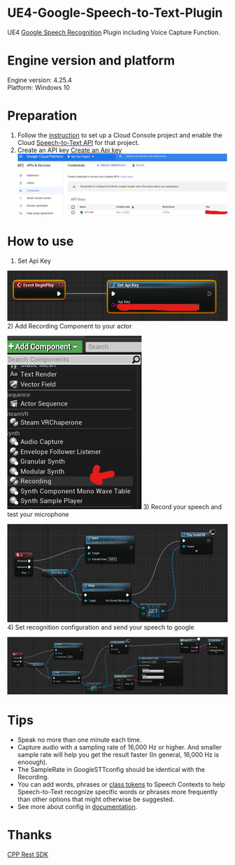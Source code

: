 # UE4-Google-Speech-to-Text-Plugin
UE4 [Google Speech Recognition](https://cloud.google.com/speech-to-text/) Plugin including Voice Capture Function.
# Engine version and platform
Engine version: 4.25.4  
Platform: Windows 10
# Preparation
1) Follow the [instruction](https://cloud.google.com/speech-to-text/docs/quickstart-client-libraries) to set up a Cloud Console project and enable the Cloud [Speech-to-Text API](https://console.cloud.google.com/apis/library/speech.googleapis.com) for that project. 
2) Create an API key
[Create an Api key](https://cloud.google.com/docs/authentication/api-keys)  
![](Pictures/Apikey.png)
# How to use
1) Set Api Key

![](Pictures/SetApiKey.png)
2) Add Recording Component to your actor

![](Pictures/RecordingComponent.png)
3) Record your speech and test your microphone

![](Pictures/RecordSpeech.png)
4) Set recognition configuration and send your speech to google

![](Pictures/Recognition.png)
# Tips
* Speak no more than one minute each time.
* Capture audio with a sampling rate of 16,000 Hz or higher. And smaller sample rate will help you get the result faster (In general, 16,000 Hz is enoough).
* The SampleRate in GoogleSTTconfig should be identical with the Recording.
* You can add words, phrases or [class tokens](https://cloud.google.com/speech-to-text/docs/class-tokens) to Speech Contexts to help Speech-to-Text recognize specific words or phrases more frequently than other options that might otherwise be suggested.
* See more about config in [documentation](https://cloud.google.com/speech-to-text/docs/reference/rest/v1/RecognitionConfig).
# Thanks
[CPP Rest SDK](https://github.com/microsoft/cpprestsdk)
